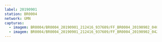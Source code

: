 ```yaml
---
label: 20190901
station: BR0004
network: GMN
capturas:
  - imagem: BR0004/BR0004_20190901_212416_937609/FF_BR0004_20190902_040950_864_0445184.fits_maxpixel.jpg
  - imagem: BR0004/BR0004_20190901_212416_937609/FF_BR0004_20190902_042048_343_0455424.fits_maxpixel.jpg
---
```

